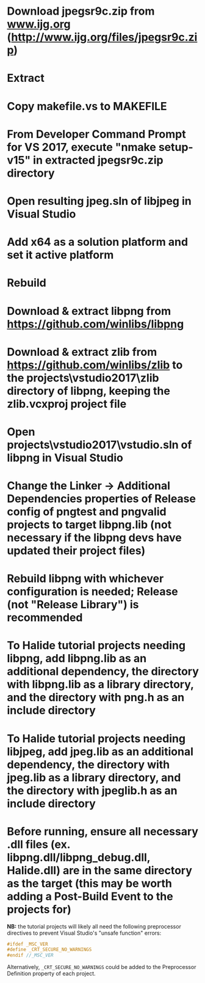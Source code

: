 # Download jpegsr9c.zip from www.ijg.org (http://www.ijg.org/files/jpegsr9c.zip)
# Extract
# Copy makefile.vs to MAKEFILE
# From Developer Command Prompt for VS 2017, execute "nmake setup-v15" in extracted jpegsr9c.zip directory
# Open resulting jpeg.sln of libjpeg in Visual Studio
# Add x64 as a solution platform and set it active platform
# Rebuild
# Download & extract libpng from https://github.com/winlibs/libpng
# Download & extract zlib from https://github.com/winlibs/zlib to the projects\vstudio2017\zlib directory of libpng, keeping the zlib.vcxproj project file
# Open projects\vstudio2017\vstudio.sln of libpng in Visual Studio
# Change the Linker -> Additional Dependencies properties of Release config of pngtest and pngvalid projects to target libpng.lib (not necessary if the libpng devs have updated their project files)
# Rebuild libpng with whichever configuration is needed; Release (not "Release Library") is recommended
# To Halide tutorial projects needing libpng, add libpng.lib as an additional dependency, the directory with libpng.lib as a library directory, and the directory with png.h as an include directory
# To Halide tutorial projects needing libjpeg, add jpeg.lib as an additional dependency, the directory with jpeg.lib as a library directory, and the directory with jpeglib.h as an include directory
# Before running, ensure all necessary .dll files (ex. libpng.dll/libpng_debug.dll, Halide.dll) are in the same directory as the target (this may be worth adding a Post-Build Event to the projects for)

**NB:** the tutorial projects will likely all need the following preprocessor directives to prevent Visual Studio's "unsafe function" errors:

```cpp
#ifdef _MSC_VER
#define _CRT_SECURE_NO_WARNINGS
#endif //_MSC_VER
```

Alternatively, `_CRT_SECURE_NO_WARNINGS` could be added to the Preprocessor Definition property of each project.